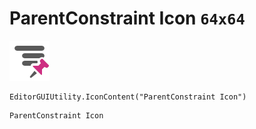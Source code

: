 # ParentConstraint Icon `64x64`
<img src="/img/ParentConstraint%20Icon.png" width=64 height=64>

``` CSharp
EditorGUIUtility.IconContent("ParentConstraint Icon")
```
```
ParentConstraint Icon
```
